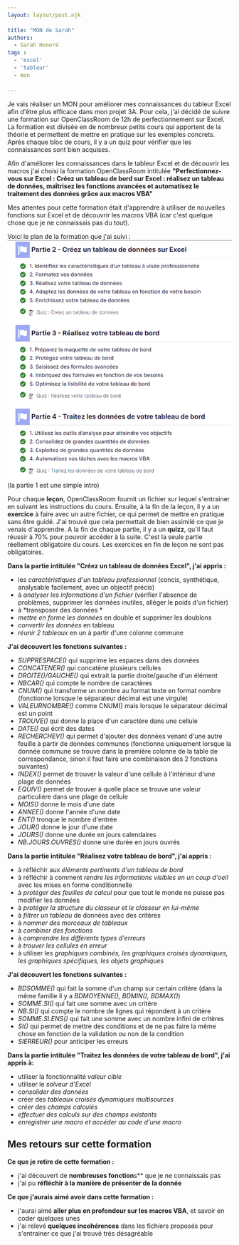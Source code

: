 ```yaml
---
layout: layout/post.njk

title: "MON de Sarah"
authors:
  - Sarah Honoré
tags :
  - 'excel'
  - 'tableur'
  - mon

---
```

<!-- début résumé -->
Je vais réaliser un MON pour améliorer mes connaissances du tableur Excel afin d'être plus efficace dans mon projet 3A.
Pour cela, j'ai décidé de suivre une formation sur OpenClassRoom de 12h de perfectionnement sur Excel. La formation est divisée en de nombreux petits cours qui apportent de la théorie et permettent de mettre en pratique sur les exemples concrets. Après chaque bloc de cours, il y a un quiz pour vérifier que les connaissances sont bien acquises. 
<!-- fin résumé -->

Afin d'améliorer les connaissances dans le tableur Excel et de découvrir les macros j'ai choisi la formation OpenClassRoom intitulée **"Perfectionnez-vous sur Excel : Créez un tableau de bord sur Excel : réalisez un tableau de données, maîtrisez les fonctions avancées et automatisez le traitement des données grâce aux macros VBA"**

Mes attentes pour cette formation était d'apprendre à utiliser de nouvelles fonctions sur Excel et de découvrir les macros VBA (car c'est quelque chose que je ne connaissais pas du tout). 

Voici le plan de la formation que j'ai suivi :
<img src="plan de la formation.PNG">
(la partie 1 est une simple intro)

Pour chaque **leçon**, OpenClassRoom fournit un fichier sur lequel s'entrainer en suivant les instructions du cours. Ensuite, à la fin de la leçon, il y a un **exercice** à faire avec un autre fichier, ce qui permet de mettre en pratique sans être guidé. J'ai trouvé que cela permettait de bien assimilé ce que je venais d'apprendre. A la fin de chaque partie, il y a un **quizz**, qu'il faut réussir à 70% pour pouvoir accéder à la suite. C'est la seule partie réellement obligatoire du cours. Les exercices en fin de leçon ne sont pas obligatoires. 

**Dans la partie intitulée "Créez un tableau de données Excel", j'ai appris :** 
- les *caractéristiques d'un tableau professionnel* (concis, synthétique, analysable facilement, avec un objectif précis)
- à *analyser les informations d'un fichier* (vérifier l'absence de problèmes, supprimer les données inutiles, alléger le poids d'un fichier)
- à *transposer des données *
- *mettre en forme les données* en double et supprimer les doublons
- *convertir les données* en tableau
- *réunir 2 tableaux* en un à partir d'une colonne commune

**J'ai découvert les fonctions suivantes :** 
- *SUPPRESPACE()* qui supprime les espaces dans des données
- *CONCATENER()* qui concatène plusieurs cellules
- *DROITE()/GAUCHE()* qui extrait la partie droite/gauche d'un élément
- *NBCAR()* qui compte le nombre de caractères
- *CNUM()* qui transforme un nombre au format texte en format nombre (fonctionne lorsque le séparateur décimal est une virgule)
- *VALEURNOMBRE()* comme CNUM() mais lorsque le séparateur décimal est un point
- *TROUVE()* qui donne la place d'un caractère dans une cellule
- *DATE()* qui écrit des dates
- *RECHERCHEV()* qui permet d'ajouter des données venant d'une autre feuille à partir de données communes (fonctionne uniquement lorsque la donnée commune se trouve dans la première colonne de la table de correspondance, sinon il faut faire une combinaison des 2 fonctions suivantes)
- *INDEX()* permet de trouver la valeur d'une cellule à l'intérieur d'une plage de données
- *EQUIV()* permet de trouver à quelle place se trouve une valeur particulière dans une plage de cellule
- *MOIS()* donne le mois d'une date
- *ANNEE()* donne l'année d'une date
- *ENT()* tronque le nombre d'entrée
- *JOUR()* donne le jour d'une date
- *JOURS()* donne une durée en jours calendaires
- *NB.JOURS.OUVRES()* donne une durée en jours ouvrés

**Dans la partie intitulée "Réalisez votre tableau de bord", j'ai appris :** 
-  à réfléchir aux *éléments pertinents d'un tableau de bord* 
- à réfléchir à comment *rendre les informations visibles en un coup d'oeil* avec les mises en forme conditionnelle
- à *protéger des feuilles de calcul* pour que tout le monde ne puisse pas modifier les données
- à *protéger la structure du classeur et le classeur en lui-même*
- à *filtrer un tableau* de données avec des critères
- à *nommer des morceaux de tableaux*
- à *combiner des fonctions*
- à *comprendre les différents types d'erreurs*
- à *trouver les cellules en erreur*
- à utiliser les *graphiques combinés, les graphiques croisés dynamiques, les graphiques spécifiques, les objets graphiques*

**J'ai découvert les fonctions suivantes :** 
- *BDSOMME()* qui fait la somme d'un champ sur certain critère (dans la même famille il y a *BDMOYENNE(), BDMIN(), BDMAX()*)
- *SOMME&#46;SI()* qui fait une somme avec un critère
- *NB&#46;SI()* qui compte le nombre de lignes qui répondent à un critère
- *SOMME.SI.ENS()* qui fait une somme avec un nombre infini de critères
- *SI()* qui permet de mettre des conditions et de ne pas faire la même chose en fonction de la validation ou non de la condition
- *SIERREUR()* pour anticiper les erreurs

**Dans la partie intitulée "Traitez les données de votre tableau de bord", j'ai appris à:** 
- utiliser la fonctionnalité *valeur cible*
- utiliser le *solveur d'Excel*
- *consolider des données*
- créer des *tableaux croisés dynamiques multisources*
- *créer des champs calculés*
- *effectuer des calculs sur des champs existants*
- *enregistrer une macro et accéder au code d'une macro*

## Mes retours sur cette formation
**Ce que je retire de cette formation :**
- j'ai découvert de **nombreuses fonction**s** que je ne connaissais pas
- j'ai pu **réfléchir à la manière de présenter de la donnée**


**Ce que j'aurais aimé avoir dans cette formation :**
- j'aurai aimé **aller plus en profondeur sur les macros VBA**, et savoir en coder quelques unes 
- j'ai relevé **quelques incohérences** dans les fichiers proposés pour s'entrainer ce que j'ai trouvé très désagréable